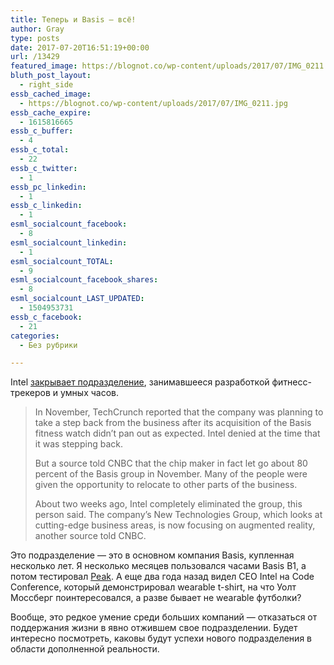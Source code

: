 ```yaml
---
title: Теперь и Basis — всё!
author: Gray
type: posts
date: 2017-07-20T16:51:19+00:00
url: /13429
featured_image: https://blognot.co/wp-content/uploads/2017/07/IMG_0211.jpg
bluth_post_layout:
  - right_side
essb_cached_image:
  - https://blognot.co/wp-content/uploads/2017/07/IMG_0211.jpg
essb_cache_expire:
  - 1615816665
essb_c_buffer:
  - 4
essb_c_total:
  - 22
essb_c_twitter:
  - 1
essb_pc_linkedin:
  - 1
essb_c_linkedin:
  - 1
esml_socialcount_facebook:
  - 8
esml_socialcount_linkedin:
  - 1
esml_socialcount_TOTAL:
  - 9
esml_socialcount_facebook_shares:
  - 8
esml_socialcount_LAST_UPDATED:
  - 1504953731
essb_c_facebook:
  - 21
categories:
  - Без рубрики

---
```








Intel [закрывает подразделение][1], занимавшееся разработкой фитнесс-трекеров и умных часов.

> In November, TechCrunch reported that the company was planning to take a step back from the business after its acquisition of the Basis fitness watch didn&#8217;t pan out as expected. Intel denied at the time that it was stepping back.
> 
> But a source told CNBC that the chip maker in fact let go about 80 percent of the Basis group in November. Many of the people were given the opportunity to relocate to other parts of the business.
> 
> About two weeks ago, Intel completely eliminated the group, this person said. The company&#8217;s New Technologies Group, which looks at cutting-edge business areas, is now focusing on augmented reality, another source told CNBC.

Это подразделение — это в основном компания Basis, купленная несколько лет. Я несколько месяцев пользовался часами Basis B1, а потом тестировал [Peak][2]. А еще два года назад видел CEO Intel на Code Conference, который демонстрировал wearable t-shirt, на что Уолт Моссберг поинтересовался, а разве бывает не wearable футболки?

Вообще, это редкое умение среди больших компаний — отказаться от поддержания жизни в явно отжившем свое подразделении. Будет интересно посмотреть, каковы будут успехи нового подразделения в области дополненной реальности.

 [1]: http://www.cnbc.com/2017/07/19/intel-eliminates-its-wearables-division-.html
 [2]: https://blognot.co/12289